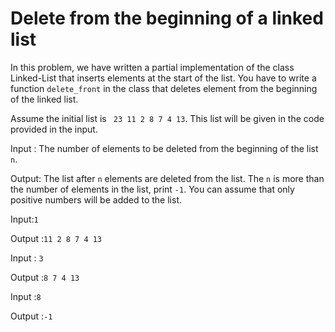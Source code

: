 # Delete from the beginning of a linked list
In this problem, we have written a partial implementation of the class Linked-List that inserts elements at the start of the list. You have to write a function `delete_front` in the class that deletes element from the beginning of the linked list.

 Assume the initial list is ` 23 11 2 8 7 4 13`. This list will be given in the code provided in the input.

 Input : The number of elements to be deleted from the beginning of the list `n`. 

Output: The list after `n` elements are deleted from the list. The `n` is more than the number of elements in the list, print `-1`. You can assume that only positive numbers will be added to the list.

Input:`1`

Output :`11 2 8 7 4 13`



Input : `3`

Output :`8 7 4 13`


Input :`8`

Output :`-1`
